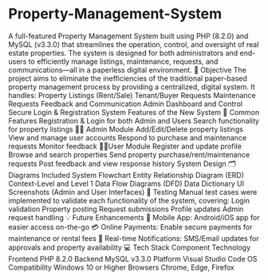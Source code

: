 # Property-Management-System
A full-featured Property Management System built using PHP (8.2.0) and MySQL (v3.3.0) that streamlines the operation, control, and oversight of real estate properties. The system is designed for both administrators and end-users to efficiently manage listings, maintenance, requests, and communications—all in a paperless digital environment.
🎯 Objective
The project aims to eliminate the inefficiencies of the traditional paper-based property management process by providing a centralized, digital system. It handles:
Property Listings (Rent/Sale)
Tenant/Buyer Requests
Maintenance Requests
Feedback and Communication
Admin Dashboard and Control
Secure Login & Registration System
Features of the New System
🔐 Common Features
Registration & Login for both Admin and Users
Search functionality for property listings
👨‍💼 Admin Module
Add/Edit/Delete property listings
View and manage user accounts
Respond to purchase and maintenance requests
Monitor feedback
🧑‍💼User Module
Register and update profile
Browse and search properties
Send property purchase/rent/maintenance requests
Post feedback and view response history
System Design
🗂️ Diagrams Included
System Flowchart
Entity Relationship Diagram (ERD)
Context-Level and Level 1 Data Flow Diagrams (DFD)
Data Dictionary
UI Screenshots (Admin and User Interfaces)
🧪 Testing
Manual test cases were implemented to validate each functionality of the system, covering:
Login validation
Property posting
Request submissions
Profile updates
Admin request handling
💡 Future Enhancements
📱 Mobile App: Android/iOS app for easier access on-the-go
💳 Online Payments: Enable secure payments for maintenance or rental fees
🔔 Real-time Notifications: SMS/Email updates for approvals and property availability
💻 Tech Stack
Component	Technology
Frontend	PHP 8.2.0
Backend	MySQL v3.3.0
Platform	Visual Studio Code
OS Compatibility	Windows 10 or Higher
Browsers	Chrome, Edge, Firefox
